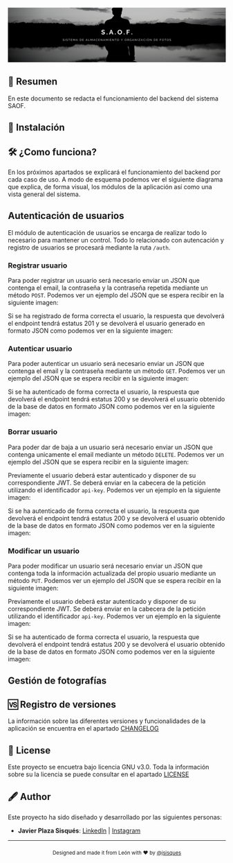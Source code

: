 ![Banner](https://github.com/S-A-O-F/SAOF-Backend/blob/master/resources/img/SaofBanner.png)

## 📖 Resumen
En este documento se redacta el funcionamiento del backend del sistema SAOF. 

## 🔨 Instalación

## 🛠 ¿Como funciona?
En los próximos apartados se explicará el funcionamiento del backend por cada caso de uso. A modo de esquema podemos ver el siguiente diagrama que explica, de forma visual, los módulos de la aplicación así como una vista general del sistema.

## Autenticación de usuarios
El módulo de autenticación de usuarios se encarga de realizar todo lo necesario para mantener un control. Todo lo relacionado con autencación y registro de usuarios se procesará mediante la ruta `/auth`.

### Registrar usuario
Para poder registrar un usuario será necesario enviar un JSON que contenga el email, la contraseña y la contraseña repetida mediante un método `POST`. Podemos ver un ejemplo del JSON que se espera recibir en la siguiente imagen:

Si se ha registrado de forma correcta el usuario, la respuesta que devolverá el endpoint tendrá estatus 201 y se devolverá el usuario generado en formato JSON como podemos ver en la siguiente imagen: 

### Autenticar usuario
Para poder autenticar un usuario será necesario enviar un JSON que contenga el email y la contraseña mediante un método `GET`. Podemos ver un ejemplo del JSON que se espera recibir en la siguiente imagen:

Si se ha autenticado de forma correcta el usuario, la respuesta que devolverá el endpoint tendrá estatus 200 y se devolverá el usuario obtenido de la base de datos en formato JSON como podemos ver en la siguiente imagen: 

### Borrar usuario
Para poder dar de baja a un usuario será necesario enviar un JSON que contenga unicamente el email mediante un método `DELETE`. Podemos ver un ejemplo del JSON que se espera recibir en la siguiente imagen:

Previamente el usuario deberá estar autenticado y disponer de su correspondiente JWT. Se deberá enviar en la cabecera de la petición utilizando el identificador `api-key`. Podemos ver un ejemplo en la siguiente imagen: 

Si se ha autenticado de forma correcta el usuario, la respuesta que devolverá el endpoint tendrá estatus 200 y se devolverá el usuario obtenido de la base de datos en formato JSON como podemos ver en la siguiente imagen: 

### Modificar un usuario
Para poder modificar un usuario será necesario enviar un JSON que contenga toda la información actualizada del propio usuario mediante un método `PUT`. Podemos ver un ejemplo del JSON que se espera recibir en la siguiente imagen:

Previamente el usuario deberá estar autenticado y disponer de su correspondiente JWT. Se deberá enviar en la cabecera de la petición utilizando el identificador `api-key`. Podemos ver un ejemplo en la siguiente imagen: 

Si se ha autenticado de forma correcta el usuario, la respuesta que devolverá el endpoint tendrá estatus 200 y se devolverá el usuario obtenido de la base de datos en formato JSON como podemos ver en la siguiente imagen: 

## Gestión de fotografías

## 🆚 Registro de versiones
La información sobre las diferentes versiones y funcionalidades de la aplicación se encuentra en el apartado [CHANGELOG](https://github.com/S-A-O-F/SAOF-Backend/blob/master/CHANGELOG.md)

## 📃 License
Este proyecto se encuetra bajo licencia GNU v3.0. Toda la información sobre su la licencia se puede consultar en el apartado [LICENSE](https://github.com/S-A-O-F/SAOF-Backend/blob/master/LICENSE)

## 🖋 Author
Este proyecto ha sido diseñado y desarrollado por las siguientes personas:
- **Javier Plaza Sisqués**: [LinkedIn](https://www.linkedin.com/in/javier-plaza-sisqu%C3%A9s-b79367172/) | [Instagram](https://www.instagram.com/jsisques/)

---
<div align="center">
  <sub>Designed and made it from León with ❤︎ by <a href="https://www.linkedin.com/in/javier-plaza-sisqu%C3%A9s-b79367172/">@jsisques</a>
</div>
